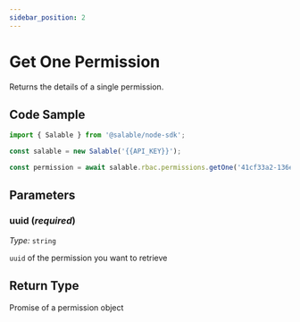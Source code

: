 ```yaml
---
sidebar_position: 2
---
```


# Get One Permission

Returns the details of a single permission.

## Code Sample

```typescript
import { Salable } from '@salable/node-sdk';

const salable = new Salable('{{API_KEY}}');

const permission = await salable.rbac.permissions.getOne('41cf33a2-136e-4959-b5c7-73889ab94eff');
```

## Parameters

### uuid (_required_)

_Type:_ `string`

`uuid` of the permission you want to retrieve

## Return Type

Promise of a permission object

